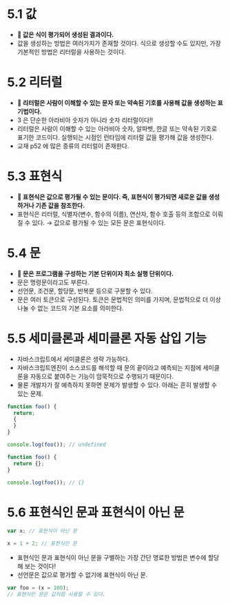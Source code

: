 # 5.1 값

- **🌟 값은 식이 평가되어 생성된 결과이다.**
- 값을 생성하는 방법은 여러가지가 존재할 것이다. 식으로 생성할 수도 있지만, 가장 기본적인 방법은 리터럴을 사용하는 것이다.

# 5.2 리터럴

- **🌟 리터럴은 사람이 이해할 수 있는 문자 또는 약속된 기호를 사용해 값을 생성하는 표기법이다.**
- 3 은 단순한 아라비아 숫자가 아니라 숫자 리터럴이다!!
- 리터럴은 사람이 이해할 수 있는 아라비아 숫자, 알파벳, 한글 또는 약속된 기호로 표기한 코드이다. 실행되는 시점인 런타임에 리터럴 값을 평가해 값을 생성한다.
- 교재 p52 에 많은 종류의 리터럴이 존재한다.

# 5.3 표현식

- **🌟 표현식은 값으로 평가될 수 있는 문이다. 즉, 표현식이 평가되면 새로운 값을 생성하거나 기존 값을 참조한다.**
- 표현식은 리터럴, 식별자(변수, 함수의 이름), 연산자, 함수 호출 등의 조합으로 이뤄질 수 있다. → 값으로 평가될 수 있는 모든 문은 표현식이다.

# 5.4 문

- **🌟 문은 프로그램을 구성하는 기본 단위이자 최소 실행 단위이다.**
- 문은 명령문이라고도 부른다.
- 선언문, 조건문, 할당문, 반복문 등으로 구분할 수 있다.
- 문은 여러 토큰으로 구성된다. 토큰은 문법적인 의미를 가지며, 문법적으로 더 이상 나눌 수 없는 코드의 기본 요소를 의미한다.

# 5.5 세미클론과 세미클론 자동 삽입 기능

- 자바스크립트에서 세미클론은 생략 가능하다.
- 자바스크립트엔진이 소스코드를 해석할 때 문의 끝이라고 예측되는 지점에 세미클론을 자동으로 붙여주는 기능이 암묵적으로 수행되기 때문이다.
- 물론 개발자가 잘 예측하지 못하면 문제가 발생할 수 있다. 아래는 흔히 발생할 수 있는 문제.

```jsx
function foo() {
  return;
  {
  }
}

console.log(foo()); // undefined

function foo() {
  return {};
}

console.log(foo()); // {}
```

# 5.6 표현식인 문과 표현식이 아닌 문

```jsx
var x; // 표현식이 아닌 문

x = 1 + 2; // 표현식인 문
```

- 표현식인 문과 표현식이 아닌 문을 구별하는 가장 간단 명료한 방법은 변수에 할당해 보는 것이다!
- 선언문은 값으로 평가할 수 없기에 표현식이 아닌 문.

```jsx
var foo = (x = 100);
// 표현식인 문은 값처럼 사용할 수 있다.
```
